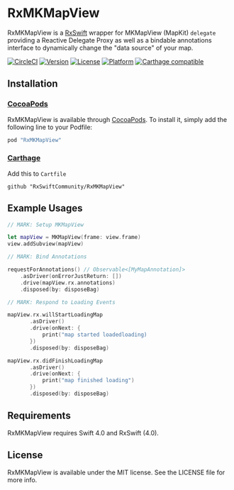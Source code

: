 RxMKMapView
===

RxMKMapView is a [RxSwift](https://github.com/ReactiveX/RxSwift) wrapper for MKMapView (MapKit) `delegate` providing a Reactive Delegate Proxy as well as a bindable annotations interface to dynamically change the "data source" of your map.

[![CircleCI](https://circleci.com/gh/RxSwiftCommunity/RxMKMapView.svg?style=svg)](https://circleci.com/gh/RxSwiftCommunity/RxMKMapView)
[![Version](https://img.shields.io/cocoapods/v/RxMKMapView.svg?style=flat)](http://cocoapods.org/pods/RxMKMapView)
[![License](https://img.shields.io/cocoapods/l/RxMKMapView.svg?style=flat)](http://cocoapods.org/pods/RxMKMapView)
[![Platform](https://img.shields.io/cocoapods/p/RxMKMapView.svg?style=flat)](http://cocoapods.org/pods/RxMKMapView)
[![Carthage compatible](https://img.shields.io/badge/Carthage-compatible-4BC51D.svg?style=flat)](https://github.com/Carthage/Carthage)

## Installation

### [CocoaPods](https://guides.cocoapods.org/using/using-cocoapods.html)

RxMKMapView is available through [CocoaPods](http://cocoapods.org). To install
it, simply add the following line to your Podfile:

```ruby
pod "RxMKMapView"
```

### [Carthage](https://github.com/Carthage/Carthage)

Add this to `Cartfile`

```
github "RxSwiftCommunity/RxMKMapView"
```

## Example Usages

```swift
// MARK: Setup MKMapView

let mapView = MKMapView(frame: view.frame)
view.addSubview(mapView)

// MARK: Bind Annotations

requestForAnnotations() // Observable<[MyMapAnnotation]>
    .asDriver(onErrorJustReturn: [])
    .drive(mapView.rx.annotations)
    .disposed(by: disposeBag)

// MARK: Respond to Loading Events

mapView.rx.willStartLoadingMap
       .asDriver()
       .drive(onNext: {
           print("map started loadedloading)
       })
       .disposed(by: disposeBag)

mapView.rx.didFinishLoadingMap
       .asDriver()
       .drive(onNext: {
           print("map finished loading")
       })
       .disposed(by: disposeBag)
```

## Requirements

RxMKMapView requires Swift 4.0 and RxSwift (4.0).

## License

RxMKMapView is available under the MIT license. See the LICENSE file for more info.

